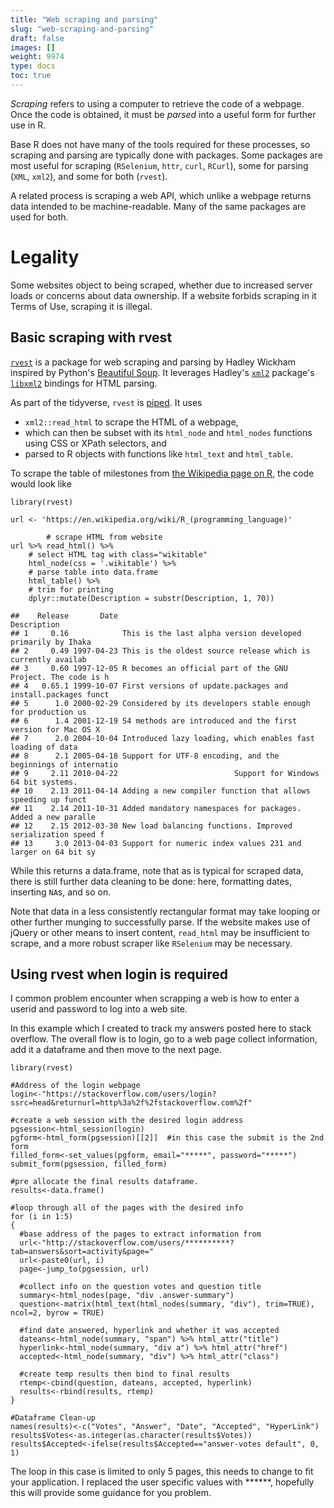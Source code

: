 ```yaml
---
title: "Web scraping and parsing"
slug: "web-scraping-and-parsing"
draft: false
images: []
weight: 9974
type: docs
toc: true
---
```


_Scraping_ refers to using a computer to retrieve the code of a webpage. Once the code is obtained, it must be _parsed_ into a useful form for further use in R.

Base R does not have many of the tools required for these processes, so scraping and parsing are typically done with packages. Some packages are most useful for scraping (`RSelenium`, `httr`, `curl`, `RCurl`), some for parsing (`XML`, `xml2`), and some for both (`rvest`).

A related process is scraping a web API, which unlike a webpage returns data intended to be machine-readable. Many of the same packages are used for both.

# Legality

Some websites object to being scraped, whether due to increased server loads or concerns about data ownership. If a website forbids scraping in it Terms of Use, scraping it is illegal.

## Basic scraping with rvest
[`rvest`](https://github.com/hadley/rvest) is a package for web scraping and parsing by Hadley Wickham inspired by Python's [Beautiful Soup](https://www.crummy.com/software/BeautifulSoup/). It leverages Hadley's [`xml2`](https://github.com/hadley/xml2) package's [`libxml2`](http://xmlsoft.org/) bindings for HTML parsing.

As part of the tidyverse, `rvest` is [piped](https://www.wikiod.com/r/pipe-operators--and-others). It uses 
- `xml2::read_html` to scrape the HTML of a webpage, 
- which can then be subset with its `html_node` and `html_nodes` functions using CSS or XPath selectors, and 
- parsed to R objects with functions like `html_text` and `html_table`.

To scrape the table of milestones from [the Wikipedia page on R](https://en.wikipedia.org/wiki/R_(programming_language)), the code would look like

    library(rvest)
    
    url <- 'https://en.wikipedia.org/wiki/R_(programming_language)'
    
            # scrape HTML from website
    url %>% read_html() %>% 
        # select HTML tag with class="wikitable"
        html_node(css = '.wikitable') %>% 
        # parse table into data.frame
        html_table() %>%
        # trim for printing
        dplyr::mutate(Description = substr(Description, 1, 70))

    ##    Release       Date                                                  Description
    ## 1     0.16            This is the last alpha version developed primarily by Ihaka 
    ## 2     0.49 1997-04-23 This is the oldest source release which is currently availab
    ## 3     0.60 1997-12-05 R becomes an official part of the GNU Project. The code is h
    ## 4   0.65.1 1999-10-07 First versions of update.packages and install.packages funct
    ## 5      1.0 2000-02-29 Considered by its developers stable enough for production us
    ## 6      1.4 2001-12-19 S4 methods are introduced and the first version for Mac OS X
    ## 7      2.0 2004-10-04 Introduced lazy loading, which enables fast loading of data 
    ## 8      2.1 2005-04-18 Support for UTF-8 encoding, and the beginnings of internatio
    ## 9     2.11 2010-04-22                          Support for Windows 64 bit systems.
    ## 10    2.13 2011-04-14 Adding a new compiler function that allows speeding up funct
    ## 11    2.14 2011-10-31 Added mandatory namespaces for packages. Added a new paralle
    ## 12    2.15 2012-03-30 New load balancing functions. Improved serialization speed f
    ## 13     3.0 2013-04-03 Support for numeric index values 231 and larger on 64 bit sy

While this returns a data.frame, note that as is typical for scraped data, there is still further data cleaning to be done: here, formatting dates, inserting `NA`s, and so on.

Note that data in a less consistently rectangular format may take looping or other further munging to successfully parse. If the website makes use of jQuery or other means to insert content, `read_html` may be insufficient to scrape, and a more robust scraper like `RSelenium` may be necessary.

## Using rvest when login is required
I common problem encounter when scrapping a web is how to enter a userid and password to log into a web site.

In this example which I created to track my answers posted here to stack overflow.  The overall flow is to login, go to a web page collect information, add it a dataframe and then move to the next page.

    library(rvest) 
   
    #Address of the login webpage
    login<-"https://stackoverflow.com/users/login?ssrc=head&returnurl=http%3a%2f%2fstackoverflow.com%2f"
    
    #create a web session with the desired login address
    pgsession<-html_session(login)
    pgform<-html_form(pgsession)[[2]]  #in this case the submit is the 2nd form
    filled_form<-set_values(pgform, email="*****", password="*****")
    submit_form(pgsession, filled_form)
    
    #pre allocate the final results dataframe.
    results<-data.frame()  
    
    #loop through all of the pages with the desired info
    for (i in 1:5)
    {
      #base address of the pages to extract information from
      url<-"http://stackoverflow.com/users/**********?tab=answers&sort=activity&page="
      url<-paste0(url, i)
      page<-jump_to(pgsession, url)
    
      #collect info on the question votes and question title
      summary<-html_nodes(page, "div .answer-summary")
      question<-matrix(html_text(html_nodes(summary, "div"), trim=TRUE), ncol=2, byrow = TRUE)
    
      #find date answered, hyperlink and whether it was accepted
      dateans<-html_node(summary, "span") %>% html_attr("title")
      hyperlink<-html_node(summary, "div a") %>% html_attr("href")
      accepted<-html_node(summary, "div") %>% html_attr("class")
    
      #create temp results then bind to final results 
      rtemp<-cbind(question, dateans, accepted, hyperlink)
      results<-rbind(results, rtemp)
    }
    
    #Dataframe Clean-up
    names(results)<-c("Votes", "Answer", "Date", "Accepted", "HyperLink")
    results$Votes<-as.integer(as.character(results$Votes))
    results$Accepted<-ifelse(results$Accepted=="answer-votes default", 0, 1)

The loop in this case is limited to only 5 pages, this needs to change to fit your application. I replaced the user specific values with ******, hopefully this will provide some guidance for you problem.

